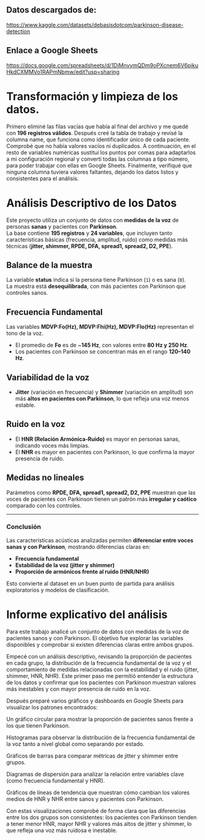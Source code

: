 
## Datos descargados de:
https://www.kaggle.com/datasets/debasisdotcom/parkinson-disease-detection


## Enlace a Google Sheets

https://docs.google.com/spreadsheets/d/1DiMnvymQDm9oPXcnem6V6pikuHkdCXMMVo1RAPmNbmw/edit?usp=sharing



# Transformación y limpieza de los datos.

Primero eliminé las filas vacías que había al final del archivo y me quedé con **196 registros válidos**. Después creé la tabla de trabajo y revisé la columna name, que funciona como identificador único de cada paciente. Comprobé que no había valores vacíos ni duplicados. A continuación, en el resto de variables numéricas sustituí los puntos por comas para adaptarlos a mi configuración regional y convertí todas las columnas a tipo número, para poder trabajar con ellas en Google Sheets. Finalmente, verifiqué que ninguna columna tuviera valores faltantes, dejando los datos listos y consistentes para el análisis.


# Análisis Descriptivo de los Datos

Este proyecto utiliza un conjunto de datos con **medidas de la voz** de personas **sanas** y pacientes con **Parkinson**.  
La base contiene **195 registros** y **24 variables**, que incluyen tanto características básicas (frecuencia, amplitud, ruido) como medidas más técnicas (**jitter, shimmer, RPDE, DFA, spread1, spread2, D2, PPE**).

## Balance de la muestra
La variable **status** indica si la persona tiene Parkinson (`1`) o es sana (`0`).  
La muestra está **desequilibrada**, con más pacientes con Parkinson que controles sanos.

## Frecuencia Fundamental
Las variables **MDVP:Fo(Hz), MDVP:Fhi(Hz), MDVP:Flo(Hz)** representan el tono de la voz.  
- El promedio de **Fo** es de ~**145 Hz**, con valores entre **80 Hz y 250 Hz**.  
- Los pacientes con Parkinson se concentran más en el rango **120–140 Hz**.

## Variabilidad de la voz
- **Jitter** (variación en frecuencia) y **Shimmer** (variación en amplitud) son más **altos en pacientes con Parkinson**, lo que refleja una voz menos estable.  

## Ruido en la voz
- El **HNR (Relación Armónica-Ruido)** es mayor en personas sanas, indicando voces más limpias.  
- El **NHR** es mayor en pacientes con Parkinson, lo que confirma la mayor presencia de ruido.

## Medidas no lineales
Parámetros como **RPDE, DFA, spread1, spread2, D2, PPE** muestran que las voces de pacientes con Parkinson tienen un patrón más **irregular y caótico** comparado con los controles.

---

### Conclusión
Las características acústicas analizadas permiten **diferenciar entre voces sanas y con Parkinson**, mostrando diferencias claras en:
- **Frecuencia fundamental**  
- **Estabilidad de la voz (jitter y shimmer)**  
- **Proporción de armónicos frente al ruido (HNR/NHR)**  

Esto convierte al dataset en un buen punto de partida para análisis exploratorios y modelos de clasificación.

# Informe explicativo del análisis

Para este trabajo analicé un conjunto de datos con medidas de la voz de pacientes sanos y con Parkinson. El objetivo fue explorar las variables disponibles y comprobar si existen diferencias claras entre ambos grupos.

Empecé con un análisis descriptivo, revisando la proporción de pacientes en cada grupo, la distribución de la frecuencia fundamental de la voz y el comportamiento de medidas relacionadas con la estabilidad y el ruido (jitter, shimmer, HNR, NHR). Este primer paso me permitió entender la estructura de los datos y confirmar que los pacientes con Parkinson muestran valores más inestables y con mayor presencia de ruido en la voz.

Después preparé varios gráficos y dashboards en Google Sheets para visualizar los patrones encontrados:

Un gráfico circular para mostrar la proporción de pacientes sanos frente a los que tienen Parkinson.

Histogramas para observar la distribución de la frecuencia fundamental de la voz tanto a nivel global como separando por estado.

Gráficos de barras para comparar métricas de jitter y shimmer entre grupos.

Diagramas de dispersión para analizar la relación entre variables clave (como frecuencia fundamental y HNR).

Gráficos de líneas de tendencia que muestran cómo cambian los valores medios de HNR y NHR entre sanos y pacientes con Parkinson.

Con estas visualizaciones comprobé de forma clara que las diferencias entre los dos grupos son consistentes: los pacientes con Parkinson tienden a tener menor HNR, mayor NHR y valores más altos de jitter y shimmer, lo que refleja una voz más ruidosa e inestable.
